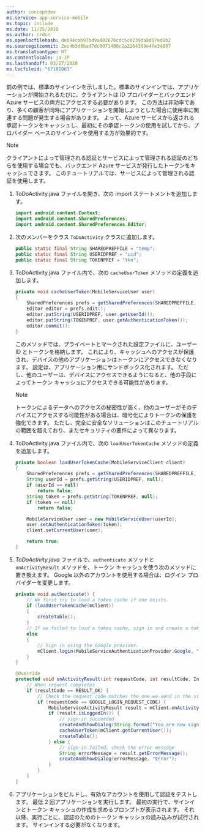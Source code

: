 ```yaml
---
author: conceptdev
ms.service: app-service-mobile
ms.topic: include
ms.date: 11/25/2018
ms.author: crdun
ms.openlocfilehash: deb94cab97bd9a402676cdc5c0239da8d07ed8b2
ms.sourcegitcommit: 2ec4b3d0bad7dc0071400c2a2264399e4fe34897
ms.translationtype: HT
ms.contentlocale: ja-JP
ms.lasthandoff: 03/27/2020
ms.locfileid: "67181863"
---
```

前の例では、標準のサインインを示しました。標準のサインインでは、アプリケーションが開始されるたびに、クライアントは ID プロバイダーとバックエンド Azure サービスの両方にアクセスする必要があります。 この方法は非効率であり、多くの顧客が同時にアプリケーションを開始しようとした場合に使用率に関連する問題が発生する場合があります。 よって、Azure サービスから返される承認トークンをキャッシュし、最初にその承認トークンの使用を試してから、プロバイダー ベースのサインインを使用する方が効果的です。

> [!NOTE]
> クライアントによって管理される認証とサービスによって管理される認証のどちらを使用する場合でも、バックエンド Azure サービスが発行したトークンをキャッシュできます。 このチュートリアルでは、サービスによって管理される認証を使用します。
>
>

1. ToDoActivity.java ファイルを開き、次の import ステートメントを追加します。

    ```java
    import android.content.Context;
    import android.content.SharedPreferences;
    import android.content.SharedPreferences.Editor;
    ```

2. 次のメンバーをクラス `ToDoActivity` クラスに追加します。

    ```java
    public static final String SHAREDPREFFILE = "temp";
    public static final String USERIDPREF = "uid";
    public static final String TOKENPREF = "tkn";
    ```

3. ToDoActivity.java ファイル内で、次の `cacheUserToken` メソッドの定義を追加します。

    ```java
    private void cacheUserToken(MobileServiceUser user)
    {
        SharedPreferences prefs = getSharedPreferences(SHAREDPREFFILE, Context.MODE_PRIVATE);
        Editor editor = prefs.edit();
        editor.putString(USERIDPREF, user.getUserId());
        editor.putString(TOKENPREF, user.getAuthenticationToken());
        editor.commit();
    }
    ```

    このメソッドでは、プライベートとマークされた設定ファイルに、ユーザー ID とトークンを格納します。 これにより、キャッシュへのアクセスが保護され、デバイスの他のアプリケーションはトークンにアクセスできなくなります。 設定は、アプリケーション用にサンドボックス化されます。 ただし、他のユーザーは、デバイスにアクセスできるようになると、他の手段によってトークン キャッシュにアクセスできる可能性があります。

   > [!NOTE]
   > トークンによるデータへのアクセスの秘密性が高く、他のユーザーがそのデバイスにアクセスする可能性がある場合は、暗号化によりトークンの保護を強化できます。 ただし、完全に安全なソリューションはこのチュートリアルの範囲を超えており、またセキュリティの要件によって異なります。
   >
   >

4. ToDoActivity.java ファイル内で、次の `loadUserTokenCache` メソッドの定義を追加します。

    ```java
    private boolean loadUserTokenCache(MobileServiceClient client)
    {
        SharedPreferences prefs = getSharedPreferences(SHAREDPREFFILE, Context.MODE_PRIVATE);
        String userId = prefs.getString(USERIDPREF, null);
        if (userId == null)
            return false;
        String token = prefs.getString(TOKENPREF, null);
        if (token == null)
            return false;

        MobileServiceUser user = new MobileServiceUser(userId);
        user.setAuthenticationToken(token);
        client.setCurrentUser(user);

        return true;
    }
    ```

5. *ToDoActivity.java* ファイルで、`authenticate` メソッドと `onActivityResult` メソッドを、トークン キャッシュを使う次のメソッドに置き換えます。 Google 以外のアカウントを使用する場合は、ログイン プロバイダーを変更します。

    ```java
    private void authenticate() {
        // We first try to load a token cache if one exists.
        if (loadUserTokenCache(mClient))
        {
            createTable();
        }
        // If we failed to load a token cache, sign in and create a token cache
        else
        {
            // Sign in using the Google provider.
            mClient.login(MobileServiceAuthenticationProvider.Google, "{url_scheme_of_your_app}", GOOGLE_LOGIN_REQUEST_CODE);
        }
    }

    @Override
    protected void onActivityResult(int requestCode, int resultCode, Intent data) {
        // When request completes
        if (resultCode == RESULT_OK) {
            // Check the request code matches the one we send in the sign-in request
            if (requestCode == GOOGLE_LOGIN_REQUEST_CODE) {
                MobileServiceActivityResult result = mClient.onActivityResult(data);
                if (result.isLoggedIn()) {
                    // sign-in succeeded
                    createAndShowDialog(String.format("You are now signed in - %1$2s", mClient.getCurrentUser().getUserId()), "Success");
                    cacheUserToken(mClient.getCurrentUser());
                    createTable();
                } else {
                    // sign-in failed, check the error message
                    String errorMessage = result.getErrorMessage();
                    createAndShowDialog(errorMessage, "Error");
                }
            }
        }
    }
    ```

6. アプリケーションをビルドし、有効なアカウントを使用して認証をテストします。 最低 2 回アプリケーションを実行します。 最初の実行で、サインインとトークン キャッシュの作成を求めるプロンプトが表示されます。 それ以降、実行ごとに、認証のためのトークン キャッシュの読み込みが試行されます。 サインインする必要がなくなります。
